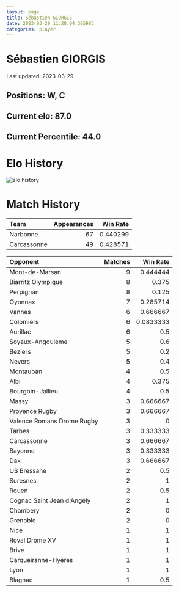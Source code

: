 ```yaml
---  
layout: page  
title: Sébastien GIORGIS  
date: 2023-03-29 11:28:04.305985  
categories: player  
---
```

# Sébastien GIORGIS


Last updated: 2023-03-29
## Positions: W, C

## Current elo: 87.0

## Current Percentile: 44.0

# Elo History


![elo history](history_SébastienGIORGIS.png)
# Match History


| Team        |   Appearances |   Win Rate |
|:------------|--------------:|-----------:|
| Narbonne    |            67 |   0.440299 |
| Carcassonne |            49 |   0.428571 |

| Opponent                   |   Matches |   Win Rate |
|:---------------------------|----------:|-----------:|
| Mont-de-Marsan             |         9 |  0.444444  |
| Biarritz Olympique         |         8 |  0.375     |
| Perpignan                  |         8 |  0.125     |
| Oyonnax                    |         7 |  0.285714  |
| Vannes                     |         6 |  0.666667  |
| Colomiers                  |         6 |  0.0833333 |
| Aurillac                   |         6 |  0.5       |
| Soyaux-Angouleme           |         5 |  0.6       |
| Beziers                    |         5 |  0.2       |
| Nevers                     |         5 |  0.4       |
| Montauban                  |         4 |  0.5       |
| Albi                       |         4 |  0.375     |
| Bourgoin-Jallieu           |         4 |  0.5       |
| Massy                      |         3 |  0.666667  |
| Provence Rugby             |         3 |  0.666667  |
| Valence Romans Drome Rugby |         3 |  0         |
| Tarbes                     |         3 |  0.333333  |
| Carcassonne                |         3 |  0.666667  |
| Bayonne                    |         3 |  0.333333  |
| Dax                        |         3 |  0.666667  |
| US Bressane                |         2 |  0.5       |
| Suresnes                   |         2 |  1         |
| Rouen                      |         2 |  0.5       |
| Cognac Saint Jean d'Angély |         2 |  1         |
| Chambery                   |         2 |  0         |
| Grenoble                   |         2 |  0         |
| Nice                       |         1 |  1         |
| Roval Drome XV             |         1 |  1         |
| Brive                      |         1 |  1         |
| Carqueiranne-Hyères        |         1 |  1         |
| Lyon                       |         1 |  1         |
| Blagnac                    |         1 |  0.5       |